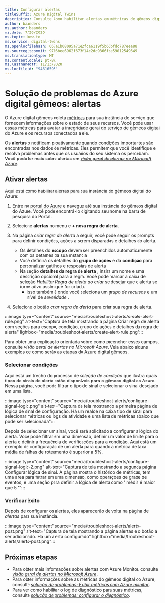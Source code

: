 ```yaml
---
title: Configurar alertas
titleSuffix: Azure Digital Twins
description: Consulte Como habilitar alertas em métricas de gêmeos digitais do Azure.
author: baanders
ms.author: baanders
ms.date: 7/28/2020
ms.topic: how-to
ms.service: digital-twins
ms.openlocfilehash: 057a1b08095a71e2fca6119f5b63bfdc787eea88
ms.sourcegitcommit: 9706bee6962f673f14c2dc9366fde59012549649
ms.translationtype: MT
ms.contentlocale: pt-BR
ms.lasthandoff: 11/13/2020
ms.locfileid: "94616595"
---
```

# <a name="troubleshooting-azure-digital-twins-alerts"></a>Solução de problemas do Azure digital gêmeos: alertas

O Azure digital gêmeos coleta [métricas](troubleshoot-metrics.md) para sua instância de serviço que fornecem informações sobre o estado de seus recursos. Você pode usar essas métricas para avaliar a integridade geral do serviço de gêmeos digital do Azure e os recursos conectados a ele.

Os **alertas** o notificam proativamente quando condições importantes são encontradas nos dados de métricas. Eles permitem que você identifique e resolva problemas antes que os usuários do seu sistema os percebam. Você pode ler mais sobre alertas em [*visão geral de alertas no Microsoft Azure*](../azure-monitor/platform/alerts-overview.md).

## <a name="turn-on-alerts"></a>Ativar alertas

Aqui está como habilitar alertas para sua instância do gêmeos digital do Azure:

1. Entre no [portal do Azure](https://portal.azure.com) e navegue até sua instância do gêmeos digital do Azure. Você pode encontrá-lo digitando seu nome na barra de pesquisa do Portal. 

2. Selecione **alertas** no menu e **+ nova regra de alerta**.

3. Na página *criar regra de alerta* a seguir, você pode seguir os prompts para definir condições, ações a serem disparadas e detalhes do alerta.     
    * Os detalhes do **escopo** devem ser preenchidos automaticamente com os detalhes da sua instância
    * Você definirá os detalhes do **grupo de ações** e da **condição** para personalizar gatilhos e respostas de alerta
    * Na seção **detalhes da regra de alerta** , insira um nome e uma descrição opcional para a regra. Você pode marcar a caixa de seleção _Habilitar Regra de alerta ao criar_ se desejar que o alerta se torne ativo assim que for criado.
        - Isso também é onde você seleciona um _grupo de recursos_ e um nível de _severidade_ .

4. Selecione o botão _criar regra de alerta_ para criar sua regra de alerta.

:::image type="content" source="media/troubleshoot-alerts/create-alert-rule.png" alt-text="Captura de tela mostrando a página Criar regra de alerta com seções para escopo, condição, grupo de ações e detalhes da regra de alerta" lightbox="media/troubleshoot-alerts/create-alert-rule.png":::

Para obter uma explicação orientada sobre como preencher esses campos, consulte [*visão geral de alertas no Microsoft Azure*](../azure-monitor/platform/alerts-overview.md). Veja abaixo alguns exemplos de como serão as etapas do Azure digital gêmeos.

### <a name="select-conditions"></a>Selecionar condições

Aqui está um trecho do processo de *seleção de condição* que ilustra quais tipos de sinais de alerta estão disponíveis para o gêmeos digital do Azure. Nessa página, você pode filtrar o tipo de sinal e selecionar o sinal desejado em uma lista.

:::image type="content" source="media/troubleshoot-alerts/configure-signal-logic.png" alt-text="Captura de tela mostrando a primeira página de lógica de sinal de configuração. Há um realce na caixa tipo de sinal para selecionar métricas ou logs de atividade e uma lista de métricas abaixo que pode ser selecionada":::

Depois de selecionar um sinal, você será solicitado a configurar a lógica do alerta. Você pode filtrar em uma dimensão, definir um valor de limite para o alerta e definir a frequência de verificações para a condição. Aqui está um exemplo de configuração de um alerta para quando a métrica de taxa média de falhas de roteamento é superior a 5%.

:::image type="content" source="media/troubleshoot-alerts/configure-signal-logic-2.png" alt-text="Captura de tela mostrando a segunda página Configurar lógica de sinal. A página mostra o histórico de métricas, tem uma área para filtrar em uma dimensão, como operações de grade de eventos, e uma seção para definir a lógica de alerta como ' média é maior que 5 '":::

### <a name="verify-success"></a>Verificar êxito

Depois de configurar os alertas, eles aparecerão de volta na página de *alertas* para sua instância.
 
:::image type="content" source="media/troubleshoot-alerts/alerts-post.png" alt-text="Captura de tela mostrando a página alertas e o botão a ser adicionado. Há um alerta configurado" lightbox="media/troubleshoot-alerts/alerts-post.png":::

## <a name="next-steps"></a>Próximas etapas

* Para obter mais informações sobre alertas com Azure Monitor, consulte [*visão geral de alertas no Microsoft Azure*](../azure-monitor/platform/alerts-overview.md).
* Para obter informações sobre as métricas do gêmeos digital do Azure, consulte [*solução de problemas: Exibir métricas com Azure monitor*](troubleshoot-metrics.md).
* Para ver como habilitar o log de diagnóstico para suas métricas, consulte [*solução de problemas: configurar o diagnóstico*](troubleshoot-diagnostics.md).
